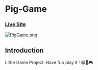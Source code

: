 # Pig-Game

### [Live Site](https://cozy-begonia-a20f43.netlify.app)

[![PigGame.png](https://i.postimg.cc/2jvXz82q/PigGame.png)](https://postimg.cc/4nf1PZCZ)

## Introduction
Little Game Project. Have fun play it ! 😁🙌🎮



